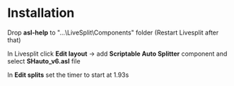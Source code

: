# Installation

Drop **asl-help** to "...\LiveSplit\Components" folder (Restart Livesplit after that)

In Livesplit click **Edit layout** -> add **Scriptable Auto Splitter** component and select **SHauto_v6.asl** file

In **Edit splits** set the timer to start at 1.93s 
